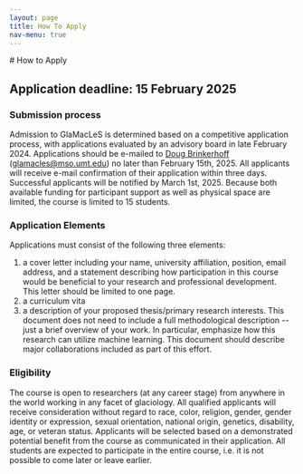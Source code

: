 ```yaml
---
layout: page
title: How To Apply
nav-menu: true
---
```


<div id="main" class="alt">
<section id="one">
<div class="inner" markdown="1">
# How to Apply

## Application deadline: 15 February 2025

### Submission process
Admission to GlaMacLeS is determined based on a competitive application process, with applications evaluated by an advisory board in late February 2024.  Applications should be e-mailed to [Doug Brinkerhoff](glamacles@mso.umt.edu) ([glamacles@mso.umt.edu](glamacles@mso.umt.edu)) no later than February 15th, 2025.  All applicants will receive e-mail confirmation of their application within three days.  Successful applicants will be notified by March 1st, 2025.  Because both available funding for participant support as well as physical space are limited, the course is limited to 15 students.  
### Application Elements
Applications must consist of the following three elements:
1. a cover letter including your name, university affiliation, position, email address, and a statement describing how participation in this course would be beneficial to your research and professional development.  This letter should be limited to one page.  
2. a curriculum vita
3. a description of your proposed thesis/primary research interests.   This document does not need to include a full methodological description -- just a brief overview of your work.  In particular, emphasize how this research can utilize machine learning.  This document should describe major collaborations included as part of this effort.  

### Eligibility
The course is open to researchers (at any career stage) from anywhere in the world working in any facet of glaciology.  All qualified applicants will receive consideration without regard to race, color, religion, gender, gender identity or expression, sexual orientation, national origin, genetics, disability, age, or veteran status.  Applicants will be selected based on a demonstrated potential benefit from the course as communicated in their application.   All students are expected to participate in the entire course, i.e. it is not possible to come later or leave earlier.

</div>
</section>
</div>
